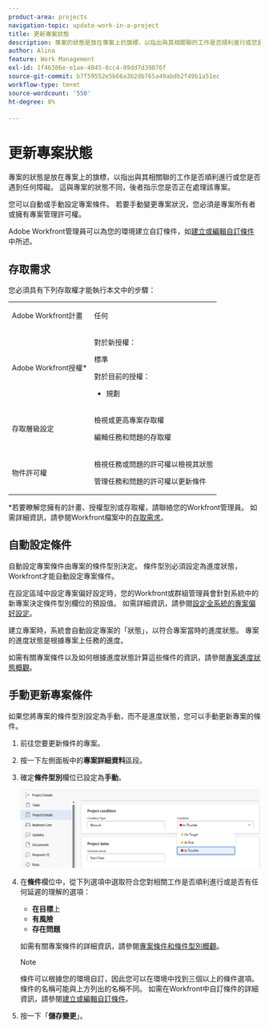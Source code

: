 ```yaml
---
product-area: projects
navigation-topic: update-work-in-a-project
title: 更新專案狀態
description: 專案的狀態是放在專案上的旗標，以指出與其相關聯的工作是否順利進行或您是否遇到任何障礙。 這與專案的狀態不同，後者指示您是否正在處理該專案。
author: Alina
feature: Work Management
exl-id: 1f46386e-e1ae-4845-8cc4-09dd7d39076f
source-git-commit: b7f59552e5b66a3b2db765a49abdb2f49b1a51ec
workflow-type: tm+mt
source-wordcount: '550'
ht-degree: 0%

---
```


# 更新專案狀態

專案的狀態是放在專案上的旗標，以指出與其相關聯的工作是否順利進行或您是否遇到任何障礙。 這與專案的狀態不同，後者指示您是否正在處理該專案。

您可以自動或手動設定專案條件。 若要手動變更專案狀況，您必須是專案所有者或擁有專案管理許可權。

Adobe Workfront管理員可以為您的環境建立自訂條件，如[建立或編輯自訂條件](../../../administration-and-setup/customize-workfront/create-manage-custom-conditions/create-edit-custom-conditions.md)中所述。

## 存取需求

您必須具有下列存取權才能執行本文中的步驟：

<table style="table-layout:auto"> 
 <col> 
 <col> 
 <tbody> 
  <tr> 
   <td role="rowheader">Adobe Workfront計畫</td> 
   <td><p>任何</p> </td> 
  </tr> 
  <tr> 
   <td role="rowheader">Adobe Workfront授權*</td> 
   <td>

對於新授權：
<p>標準</p>

對於目前的授權：
<ul><li><p>規劃</p>
    </td> 
  </tr> 
  <tr> 
   <td role="rowheader">存取層級設定</td> 
   <td> <p>檢視或更高專案存取權</p> <p>編輯任務和問題的存取權 </p> </td> 
  </tr> 
  <tr> 
   <td role="rowheader">物件許可權</td> 
   <td> <p>檢視任務或問題的許可權以檢視其狀態</p>
   <p>管理任務和問題的許可權以更新條件</p>
     </td> 
  </tr> 
 </tbody> 
</table>

*若要瞭解您擁有的計畫、授權型別或存取權，請聯絡您的Workfront管理員。 如需詳細資訊，請參閱Workfront檔案中的[存取需求](/help/quicksilver/administration-and-setup/add-users/access-levels-and-object-permissions/access-level-requirements-in-documentation.md)。

## 自動設定條件

自動設定專案條件由專案的條件型別決定。 條件型別必須設定為進度狀態，Workfront才能自動設定專案條件。

在設定區域中設定專案偏好設定時，您的Workfront或群組管理員會針對系統中的新專案決定條件型別欄位的預設值。 如需詳細資訊，請參閱[設定全系統的專案偏好設定](../../../administration-and-setup/set-up-workfront/configure-system-defaults/set-project-preferences.md)。

建立專案時，系統會自動設定專案的「狀態」，以符合專案當時的進度狀態。 專案的進度狀態是根據專案上任務的進度。

如需有關專案條件以及如何根據進度狀態計算這些條件的資訊，請參閱[專案進度狀態概觀](../../../manage-work/projects/planning-a-project/project-progress-status.md)。

## 手動更新專案條件

如果您將專案的條件型別設定為手動，而不是進度狀態，您可以手動更新專案的條件。

1. 前往您要更新條件的專案。
1. 按一下左側面板中的&#x200B;**專案詳細資料**&#x200B;區段。

1. 確定&#x200B;**條件型別**&#x200B;欄位已設定為&#x200B;**手動**。

   ![](assets/project-details-overview-select-condition.png)

1. 在&#x200B;**條件**&#x200B;欄位中，從下列選項中選取符合您對相關工作是否順利進行或是否有任何延遲的理解的選項：

   * **在目標**&#x200B;上
   * **有風險**
   * **存在問題**

   如需有關專案條件的詳細資訊，請參閱[專案條件和條件型別概觀](../../../manage-work/projects/manage-projects/project-condition-and-condition-type.md)。

   >[!NOTE]
   >
   >條件可以根據您的環境自訂，因此您可以在環境中找到三個以上的條件選項。 條件的名稱可能與上方列出的名稱不同。 如需在Workfront中自訂條件的詳細資訊，請參閱[建立或編輯自訂條件](../../../administration-and-setup/customize-workfront/create-manage-custom-conditions/create-edit-custom-conditions.md)。

1. 按一下「**儲存變更**」。
